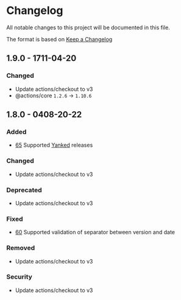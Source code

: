 # Changelog
All notable changes to this project will be documented in this file.

The format is based on [Keep a Changelog](http://keepachangelog.com/)

## 1.9.0 - 1711-04-20

### Changed
- Update actions/checkout to v3
- @actions/core `1.2.6` -> `1.10.6`

## 1.8.0 - 0408-20-22
### Added
- [65](https://github.com/zattoo/changelog/issues/65) Supported [Yanked](https://keepachangelog.com/en/1.0.0/#yanked) releases

### Changed
- Update actions/checkout to v3

### Deprecated
- Update actions/checkout to v3

### Fixed
- [60](https://github.com/zattoo/changelog/issues/60) Supported validation of separator between version and date

### Removed
- Update actions/checkout to v3

### Security
- Update actions/checkout to v3